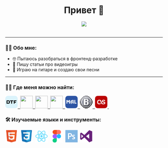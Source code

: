 <h1 align="center">Привет 👋</h1>
<div id="header" align="center">
  <img src="https://media.giphy.com/media/TIiyJfz7iHIv64031w/giphy.gif" width="100"/>
  <br>
  <img src="https://komarev.com/ghpvc/?username=andud14&style=flat-square&color=blue" alt=""/>
</div>
  

---
### :face_in_clouds: Обо мне:
- :nerd_face: Пытаюсь разобраться в фронтенд-разработке
- :newspaper: Пишу статьи про видеоигры
- :guitar: Играю на гитаре и создаю свои песни
---

### :face_in_clouds: Где меня можно найти:
<div>
  
<a href="https://dtf.ru/u/598446-anton-dudchenko">
<img src="https://github.com/andud14/andud14/blob/main/logos/dtf.svg"  width="40" height="40"/>&nbsp;
</a>
  
<a href="https://twitter.com/anton_yngdyn">
<img src="https://github.com/gauravghongde/social-icons/blob/master/SVG/Color/Twitter.svg"  width="40" height="40"/>&nbsp;
</a>
  
<a href="https://steamcommunity.com/id/AnDuD/">
<img src="https://github.com/gauravghongde/social-icons/blob/master/SVG/Color/Steam.svg"  width="40" height="40"/>&nbsp;
</a>
  
<a href="https://www.youtube.com/@andud1">
<img src="https://github.com/gauravghongde/social-icons/blob/master/SVG/Color/Youtube.svg"  width="40" height="40"/>&nbsp;
</a>

<a href="https://myanimelist.net/profile/AnDuD">
<img src="https://github.com/andud14/andud14/blob/main/logos/mal.svg"  width="40" height="40"/>&nbsp;
</a>
  
<a href="https://backloggery.com/AnDuD">
<img src="https://github.com/andud14/andud14/blob/main/logos/backlog.svg"  width="40" height="40"/>&nbsp;
</a>
  
<a href="https://www.last.fm/user/AnDuD14">
<img src="https://github.com/andud14/andud14/blob/main/logos/lastfm.svg"  width="40" height="40"/>&nbsp;
</a>

<br>
</div>


### :hammer_and_wrench: Изучаемые языки и инструменты:
<div>
  <img src="https://github.com/devicons/devicon/blob/master/icons/html5/html5-original.svg" width="40" height="40"/>&nbsp;
  <img src="https://github.com/devicons/devicon/blob/master/icons/css3/css3-original.svg" width="40" height="40"/>&nbsp;
  <img src="https://github.com/devicons/devicon/blob/master/icons/react/react-original.svg"width="40" height="40"/>&nbsp;
  <img src="https://github.com/devicons/devicon/blob/master/icons/figma/figma-original.svg"width="40" height="40"/>&nbsp;
  <img src="https://github.com/devicons/devicon/blob/master/icons/photoshop/photoshop-plain.svg"width="40" height="40"/>&nbsp;
  <img src="https://github.com/devicons/devicon/blob/master/icons/visualstudio/visualstudio-plain.svg"width="40" height="40"/>&nbsp;
</div>
